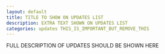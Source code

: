 ```yaml
---
layout: default
title: TITLE TO SHOW ON UPDATES LIST
description: EXTRA TEXT SHOWN ON UPDATES LIST
categories: updates THIS_IS_IMPORTANT_BUT_REMOVE_THIS
---
```


FULL DESCRIPTION OF UPDATES SHOULD BE SHOWN HERE